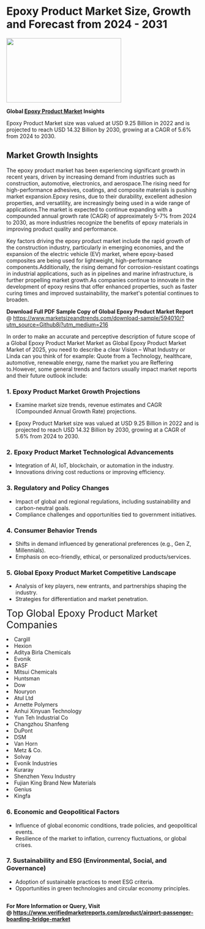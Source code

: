 <H1>Epoxy Product Market Size, Growth and Forecast from 2024 - 2031</H1><img class="aligncenter size-medium wp-image-584254" src="https://thirdeyenews.in/wp-content/uploads/2024/09/Global-Market-Research-300x168.jpeg" alt="" width="300" height="168" /><p><strong>Global&nbsp;<a href="https://www.marketsizeandtrends.com/download-sample/594010/?utm_source=Github8j?utm_medium=216">Epoxy Product Market</a> Insights</strong></p><p>Epoxy Product Market size was valued at USD 9.25 Billion in 2022 and is projected to reach USD 14.32 Billion by 2030, growing at a CAGR of 5.6% from 2024 to 2030.</p><p><h2>Market Growth Insights</h2> <p>The epoxy product market has been experiencing significant growth in recent years, driven by increasing demand from industries such as construction, automotive, electronics, and aerospace.The rising need for high-performance adhesives, coatings, and composite materials is pushing market expansion.Epoxy resins, due to their durability, excellent adhesion properties, and versatility, are increasingly being used in a wide range of applications.The market is expected to continue expanding with a compounded annual growth rate (CAGR) of approximately 5-7% from 2024 to 2030, as more industries recognize the benefits of epoxy materials in improving product quality and performance.</p> <p>Key factors driving the epoxy product market include the rapid growth of the construction industry, particularly in emerging economies, and the expansion of the electric vehicle (EV) market, where epoxy-based composites are being used for lightweight, high-performance components.Additionally, the rising demand for corrosion-resistant coatings in industrial applications, such as in pipelines and marine infrastructure, is further propelling market growth.As companies continue to innovate in the development of epoxy resins that offer enhanced properties, such as faster curing times and improved sustainability, the market's potential continues to broaden.</p> <p><span class=""><strong>Download Full PDF Sample Copy of Global Epoxy Product Market Report</strong> @ <a href="https://www.marketsizeandtrends.com/download-sample/594010/?utm_source=Github8j?utm_medium=216" target="_blank">https://www.marketsizeandtrends.com/download-sample/594010/?utm_source=Github8j?utm_medium=216</a></span></p><p>In order to make an accurate and perceptive description of future scope of a Global&nbsp;Epoxy Product Market Market as Global&nbsp;Epoxy Product Market Market of 2025, you need to describe a clear Vision &ndash; What Industry or Linda can you think of for example: Quote from a Technology, healthcare, automotive, renewable energy, name the market you are Reffering to.However, some general trends and factors usually impact market reports and their future outlook include:</p><h3>1.&nbsp;<strong>Epoxy Product Market Growth Projections</strong></h3><ul><li>Examine market size trends, revenue estimates and CAGR (Compounded Annual Growth Rate) projections.</li><li><p>Epoxy Product Market size was valued at USD 9.25 Billion in 2022 and is projected to reach USD 14.32 Billion by 2030, growing at a CAGR of 5.6% from 2024 to 2030.</p></li></ul><h3>2.&nbsp;<strong>Epoxy Product Market Technological Advancements</strong></h3><ul><li>Integration of AI, IoT, blockchain, or automation in the industry.</li><li>Innovations driving cost reductions or improving efficiency.</li></ul><h3>3.&nbsp;<strong>Regulatory and Policy Changes</strong></h3><ul><li>Impact of global and regional regulations, including sustainability and carbon-neutral goals.</li><li>Compliance challenges and opportunities tied to government initiatives.</li></ul><h3>4.&nbsp;<strong>Consumer Behavior Trends</strong></h3><ul><li>Shifts in demand influenced by generational preferences (e.g., Gen Z, Millennials).</li><li>Emphasis on eco-friendly, ethical, or personalized products/services.</li></ul><h3>5.&nbsp;<strong>Global Epoxy Product Market Competitive Landscape</strong></h3><ul><li>Analysis of key players, new entrants, and partnerships shaping the industry.</li><li>Strategies for differentiation and market penetration.</li></ul><p data-pm-slice="1 1 []"><span style="color: inherit; font-family: inherit; font-size: 25px;">Top Global Epoxy Product Market Companies</span></p><div class="" data-test-id=""><p><li>Cargill</li><li> Hexion</li><li> Aditya Birla Chemicals</li><li> Evonik</li><li> BASF</li><li> Mitsui Chemicals</li><li> Huntsman</li><li> Dow</li><li> Nouryon</li><li> Atul Ltd</li><li> Arnette Polymers</li><li> Anhui Xinyuan Technology</li><li> Yun Teh Industrial Co</li><li> Changzhou Shanfeng</li><li> DuPont</li><li> DSM</li><li> Van Horn</li><li> Metz & Co.</li><li> Solvay</li><li> Evonik Industries</li><li> Kuraray</li><li> Shenzhen Yexu Industry</li><li> Fujian King Brand New Materials</li><li> Genius</li><li> Kingfa</li></p></div><h3>6.&nbsp;<strong>Economic and Geopolitical Factors</strong></h3><ul><li>Influence of global economic conditions, trade policies, and geopolitical events.</li><li>Resilience of the market to inflation, currency fluctuations, or global crises.</li></ul><h3>7.&nbsp;<strong>Sustainability and ESG (Environmental, Social, and Governance)</strong></h3><ul><li>Adoption of sustainable practices to meet ESG criteria.</li><li>Opportunities in green technologies and circular economy principles.</li></ul><h2><strong style="font-size: 14px;">For More Information or Query, Visit @&nbsp;</strong><a style="background-color: #ffffff; font-size: 14px;" href="https://www.marketsizeandtrends.com/report/epoxy-product-market/" target="_blank">https://www.verifiedmarketreports.com/product/airport-passenger-boarding-bridge-market</a></h2>